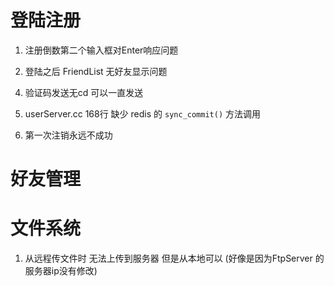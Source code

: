 # 登陆注册

1. 注册倒数第二个输入框对Enter响应问题

2. 登陆之后 FriendList 无好友显示问题

<!-- 3. 注销账号之后再次尝试登陆会使服务器崩溃

LOG INFO
```
[2025-07-08 10:32:46] [INFO] Server: receive a message from 10.30.0.131
[2025-07-08 10:32:46] [INFO] Client 10.30.0.131:48642 sent
{
        "action" : "LOGIN",
        "email" : "323602912@qq.com",
        "passwd" : "1"
}
terminate called after throwing an instance of 'cpp_redis::redis_error'
  what():  Reply is not a string
fish: Job 1, './server' terminated by signal SIGABRT (Abort)
```

(似乎只要登陆一个不存在的账号就会使服务器崩溃) -->

4. 验证码发送无cd 可以一直发送

5. userServer.cc 168行 缺少 redis 的 `sync_commit()` 方法调用

6. 第一次注销永远不成功

# 好友管理

# 文件系统

1. 从远程传文件时 无法上传到服务器 但是从本地可以 (好像是因为FtpServer 的 服务器ip没有修改)